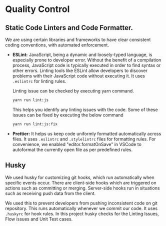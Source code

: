 # Quality Control

## Static Code Linters and Code Formatter.

We are using certain libraries and frameworks to have clear consistent coding conventions, with automated enforcement.

- **ESLint:**
  JavaScript, being a dynamic and loosely-typed language, is especially prone to developer error. Without the benefit of a compilation process, JavaScript code is typically executed in order to find syntax or other errors. Linting tools like ESLint allow developers to discover problems with their JavaScript code without executing it.
  It uses `.eslintrc` for linting rules.

  Linting issue can be checked by executing yarn command.

  ```sh
  yarn run lint:js
  ```

  This helps you identify any linting issues with the code. Some of these issues can be fixed by executing the below command

  ```sh
  yarn run lint:js:fix
  ```

- **Prettier:**
  It helps us keep code uniformly formatted automatically across files. It uses `.eslintrc` and `.stylelintrc` files for formatting rules. For convenience, we enabled "editor.formatOnSave" in VSCode to autoformat the currently open file as per predefined rules.

## Husky

We used husky for customizing git hooks, which run automatically when specific events occur. There are client-side hooks which are triggered on actions such as committing or merging. Server-side hooks run in situations such as receiving push data from the client.

We used this to prevent developers from pushing inconsistent code on git repository. This runs automatically whenever we commit our code. It uses `.huskyrc` for hook rules. In this project husky checks for the Linting Issues, Flow issues and Unit Test cases.
